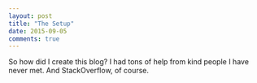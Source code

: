 ```yaml
---
layout: post
title: "The Setup"
date: 2015-09-05
comments: true
---
```


So how did I create this blog? I had tons of help from kind people I have never met. And StackOverflow, of course.
